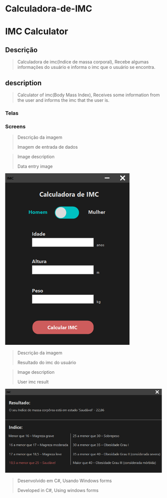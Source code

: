 <h1>Calculadora-de-IMC</h1>
<h1>IMC Calculator</h1>

<h2>Descrição</h2>

>Calculadora de imc(Indice de massa corporal), Recebe algumas informações do usuário e informa o imc que o usuário se encontra.

<h2>description</h2>

>Calculator of imc(Body Mass Index), Receives some information from the user and informs the imc that the user is.


<h3>Telas</h3>
<h3>Screens</h3>

>Descrição da imagem
>
>Imagem de entrada de dados

>Image description
>
>Data entry image

<img src="/Images/home_Screen.png" alt="home Sreen">

>Descrição da imagem
>
>Resultado do imc do usuário

>Image description
>
>User imc result
<img src="/Images/Result_Screen.png" alt="result Sreen">

>Desenvolvido em C#, Usando Windows forms
>
>Developed in C#, Using windows forms
